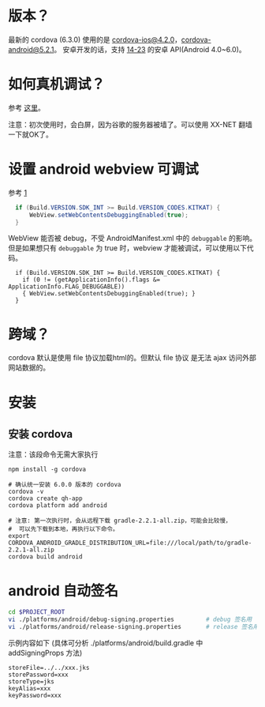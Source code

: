 

# 版本？
最新的 cordova (6.3.0) 使用的是 cordova-ios@4.2.0，cordova-android@5.2.1。
安卓开发的话，支持 [14-23](https://cordova.apache.org/docs/en/latest/guide/platforms/android/) 的安卓 API(Android 4.0~6.0)。


# 如何真机调试？

参考 [这里](http://blog.csdn.net/freshlover/article/details/42528643)。

注意：初次使用时，会白屏，因为谷歌的服务器被墙了。可以使用 XX-NET 翻墙一下就OK了。

# 设置 android webview 可调试
参考 [1](https://developers.google.com/chrome-developer-tools/docs/remote-debugging#configure-webview)

```java
  if (Build.VERSION.SDK_INT >= Build.VERSION_CODES.KITKAT) {
      WebView.setWebContentsDebuggingEnabled(true);
  }
```

WebView 能否被 debug，不受 AndroidManifest.xml 中的 `debuggable` 的影响。但是如果想只有 `debuggable` 为 true 时，webview 才能被调试，可以使用以下代码。

```
  if (Build.VERSION.SDK_INT >= Build.VERSION_CODES.KITKAT) {
    if (0 != (getApplicationInfo().flags &= ApplicationInfo.FLAG_DEBUGGABLE))
    { WebView.setWebContentsDebuggingEnabled(true); }
  }
```




# 跨域？

cordova 默认是使用 file 协议加载html的。但默认 file 协议 是无法 ajax 访问外部网站数据的。

# 安装


## 安装 cordova

注意：该段命令无需大家执行

```
npm install -g cordova

# 确认统一安装 6.0.0 版本的 cordova
cordova -v
cordova create qh-app
cordova platform add android

# 注意: 第一次执行时，会从远程下载 gradle-2.2.1-all.zip，可能会比较慢，
#  可以先下载到本地，再执行以下命令。
export CORDOVA_ANDROID_GRADLE_DISTRIBUTION_URL=file:///local/path/to/gradle-2.2.1-all.zip
cordova build android
```

# android 自动签名

```sh
cd $PROJECT_ROOT
vi ./platforms/android/debug-signing.properties         # debug 签名用
vi ./platforms/android/release-signing.properties       # release 签名用
```

示例内容如下 (具体可分析 ./platforms/android/build.gradle 中 addSigningProps 方法)
```properties
storeFile=../../xxx.jks
storePassword=xxx
storeType=jks
keyAlias=xxx
keyPassword=xxx
```



